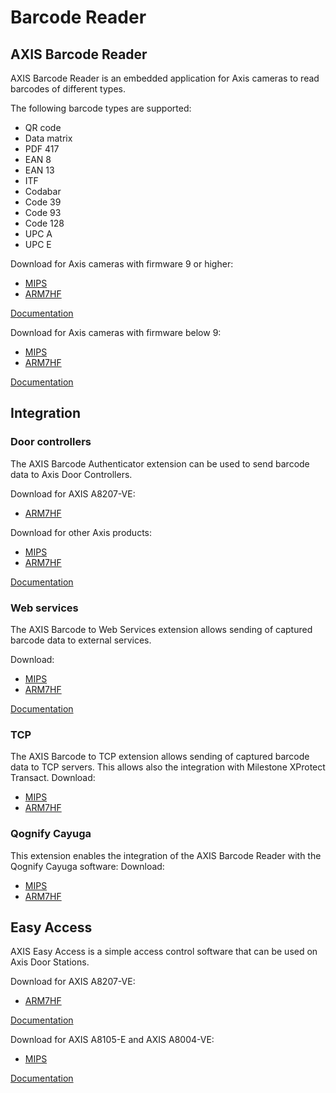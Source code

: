 # Barcode Reader

## AXIS Barcode Reader

AXIS Barcode Reader is an embedded application for Axis cameras to read barcodes of different types.

The following barcode types are supported:

- QR code
- Data matrix
- PDF 417
- EAN 8
- EAN 13
- ITF
- Codabar
- Code 39
- Code 93
- Code 128
- UPC A
- UPC E

Download for Axis cameras with firmware 9 or higher:
- [MIPS](http://ftp.axis.com/pub_soft/SolutionsLab/BarcodeReader/2_0/AXIS_Barcode_Reader_2_0_MIPS.eap)
- [ARM7HF](http://ftp.axis.com/pub_soft/SolutionsLab/BarcodeReader/2_0/AXIS_Barcode_Reader_2_0_ARM7HF.eap)

[Documentation](http://ftp.axis.com/pub_soft/SolutionsLab/BarcodeReader/UserManual/2/AXIS_Barcode_Reader_User_Manual.pdf)

Download for Axis cameras with firmware below 9:
- [MIPS](http://ftp.axis.com/pub_soft/SolutionsLab/BarcodeReader/1_4/AXIS_Barcode_Reader_1_4_MIPS.eap)
- [ARM7HF](http://ftp.axis.com/pub_soft/SolutionsLab/BarcodeReader/1_4/AXIS_Barcode_Reader_1_4_ARM7HF.eap)

[Documentation](http://ftp.axis.com/pub_soft/SolutionsLab/BarcodeReader/UserManual/1/AXIS_Barcode_Reader_User_Manual.pdf)

## Integration

### Door controllers
The AXIS Barcode Authenticator extension can be used to send barcode data to Axis Door Controllers.

Download for AXIS A8207-VE:
- [ARM7HF](http://ftp.axis.com/pub_soft/SolutionsLab/BarcodeReader/Extensions/DoorController/1_7_3/AXIS_Barcode_Authenticator_1_7-3_ARM7HF.eap)

Download for other Axis products:
- [MIPS](http://ftp.axis.com/pub_soft/SolutionsLab/BarcodeReader/Extensions/DoorController/1_5_1/AXIS_Barcode_Authenticator_1_5-1_MIPS.eap)
- [ARM7HF](http://ftp.axis.com/pub_soft/SolutionsLab/BarcodeReader/Extensions/DoorController/1_5_1/AXIS_Barcode_Authenticator_1_5-1_ARM7HF.eap)

[Documentation](http://ftp.axis.com/pub_soft/SolutionsLab/BarcodeReader/Extensions/DoorController/UserManual/AXIS_Barcode_Authenticator_User_Manual.pdf)

### Web services
The AXIS Barcode to Web Services extension allows sending of captured barcode data to external services.

Download:
- [MIPS](http://ftp.axis.com/pub_soft/SolutionsLab/BarcodeReader/Extensions/WebServices/1_1/AXIS_Barcode_to_Web_Services_1_1_MIPS.eap)
- [ARM7HF](http://ftp.axis.com/pub_soft/SolutionsLab/BarcodeReader/Extensions/WebServices/1_1/AXIS_Barcode_to_Web_Services_1_1_ARM7HF.eap)

[Documentation](http://ftp.axis.com/pub_soft/SolutionsLab/BarcodeReader/Extensions/WebServices/UserManual/AXIS_Barcode_Web_Services_User_Manual.pdf)

### TCP
The AXIS Barcode to TCP extension allows sending of captured barcode data to TCP servers. This allows also the integration with Milestone XProtect Transact.
Download:
- [MIPS](http://ftp.axis.com/pub_soft/SolutionsLab/BarcodeReader/Extensions/TCP/0_1/AXIS_Barcode_to_TCP_0_1_MIPS.eap)
- [ARM7HF](http://ftp.axis.com/pub_soft/SolutionsLab/BarcodeReader/Extensions/TCP/0_1/AXIS_Barcode_to_TCP_0_1_ARM7HF.eap)

### Qognify Cayuga
This extension enables the integration of the AXIS Barcode Reader with the Qognify Cayuga software:
Download:
- [MIPS](http://ftp.axis.com/pub_soft/SolutionsLab/BarcodeReader/Extensions/Seetec/1_2/AXIS_Barcode_to_SeeTec-BVI_1_2_MIPS.eap)
- [ARM7HF](http://ftp.axis.com/pub_soft/SolutionsLab/BarcodeReader/Extensions/Seetec/1_2/AXIS_Barcode_to_SeeTec-BVI_1_2_ARM7HF.eap)

## Easy Access
AXIS Easy Access is a simple access control software that can be used on Axis Door Stations.

Download for AXIS A8207-VE:
- [ARM7HF](http://ftp.axis.com/pub_soft/SolutionsLab/BarcodeReader/Extensions/EasyAccess/2_1_1/AXIS_Easy_Access_2_1_1_ARM7HF.eap)

[Documentation](http://ftp.axis.com/pub_soft/SolutionsLab/BarcodeReader/Extensions/EasyAccess/UserManual/1/AXIS_Easy_Access_User_Manual.pdf)

Download for AXIS A8105-E and AXIS A8004-VE:
- [MIPS](http://ftp.axis.com/pub_soft/SolutionsLab/BarcodeReader/Extensions/EasyAccess/0_6/AXIS_Easy_Access_0_6_ARTPEC.eap)

[Documentation](http://ftp.axis.com/pub_soft/SolutionsLab/BarcodeReader/Extensions/EasyAccess/UserManual/2/AXIS_Easy_Access_User_Manual.pdf)
